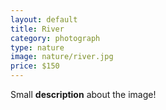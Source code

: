 ```yaml
---
layout: default
title: River
category: photograph
type: nature
image: nature/river.jpg
price: $150
---
```


Small **description** about the image!